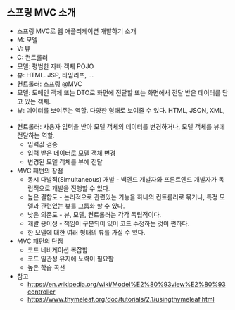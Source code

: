 ## 스프링 MVC 소개 
- 스프링 MVC로 웹 애플리케이션 개발하기 소개 
- M: 모델 
- V: 뷰 
- C: 컨트롤러
- 모델: 평범한 자바 객체 POJO 
- 뷰: HTML. JSP, 타임리프, ...
- 컨트롤러: 스프링 @MVC 
- 모델: 도메인 객체 또는 DTO로 화면에 전달할 또는 화면에서 전달 받은 데이터를 담고 있는 객체. 
- 뷰: 데이터를 보여주는 역할. 다양한 형태로 보여줄 수 있다. HTML, JSON, XML, ...
- 컨트롤러: 사용자 입력을 받아 모델 객체의 데이터를 변경하거나, 모델 객체를 뷰에 전달하는 역할.
    * 입력값 검증
    * 입력 받은 데이터로 모델 객체 변경
    * 변경된 모델 객체를 뷰에 전달
- MVC 패턴의 장점 
    * 동시 다발적(Simultaneous) 개발 - 백엔드 개발자와 프론트엔드 개발자가 독립적으로 개발을 진행할 수 있다.
    * 높은 결합도 - 논리적으로 관련있는 기능을 하나의 컨트롤러로 묶거나, 특정 모델과 관련있는 뷰를 그룹화 할 수 있다. 
    * 낮은 의존도 - 뷰, 모델, 컨트롤러는 각각 독립적이다.
    * 개발 용이성 - 책임이 구분되어 있어 코드 수정하는 것이 편하다. 
    * 한 모델에 대한 여러 형태의 뷰를 가질 수 있다.
- MVC 패턴의 단점
    * 코드 네비게이션 복잡함
    * 코드 일관성 유지에 노력이 필요함
    * 높은 학습 곡선 
- 참고
    * https://en.wikipedia.org/wiki/Model%E2%80%93view%E2%80%93controller 
    * https://www.thymeleaf.org/doc/tutorials/2.1/usingthymeleaf.html